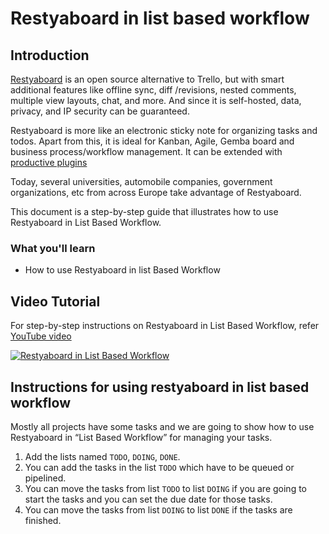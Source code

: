 # Restyaboard in list based workflow

## Introduction

[Restyaboard](https://restya.com/board) is an open source alternative to Trello, but with smart additional features like offline sync, diff /revisions, nested comments, multiple view layouts, chat, and more. And since it is self-hosted, data, privacy, and IP security can be guaranteed.

Restyaboard is more like an electronic sticky note for organizing tasks and todos. Apart from this, it is ideal for Kanban, Agile, Gemba board and business process/workflow management. It can be extended with [productive plugins](https://restya.com/board/apps "productive plugins")

Today, several universities, automobile companies, government organizations, etc from across Europe take advantage of Restyaboard.

This document is a step-by-step guide that illustrates how to use Restyaboard in List Based Workflow.

### What you'll learn

*   How to use Restyaboard in list Based Workflow

## Video Tutorial

For step-by-step instructions on Restyaboard in List Based Workflow, refer [YouTube video](https://www.youtube.com/watch?v=7oXfMNRANx8 "Watch video on Restyaboard in List Based Workflow")

[![Restyaboard in List Based Workflow](list-based-workflow.png)](https://www.youtube.com/watch?v=7oXfMNRANx8 "Watch video on Restyaboard in List Based Workflow")

## Instructions for using restyaboard in list based workflow

Mostly all projects have some tasks and we are going to show how to use Restyaboard in “List Based Workflow” for managing your tasks.

1.  Add the lists named `TODO`, `DOING`, `DONE`.
2.  You can add the tasks in the list `TODO` which have to be queued or pipelined.
3.  You can move the tasks from list `TODO` to list `DOING` if you are going to start the tasks and you can set the due date for those tasks.
4.  You can move the tasks from list `DOING` to list `DONE` if the tasks are finished.



